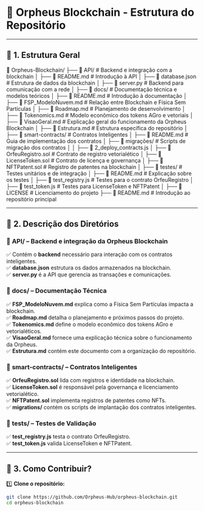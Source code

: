 # 📂 **Orpheus Blockchain - Estrutura do Repositório**  


---

## 📌 **1. Estrutura Geral**  

📂 Orpheus-Blockchain/ ├── 📂 API/ # Backend e integração com a blockchain │ ├── 📜 README.md # Introdução à API │ ├── 📜 database.json # Estrutura de dados da blockchain │ ├── 📜 server.py # Backend para comunicação com a rede │ ├── 📂 docs/ # Documentação técnica e modelos teóricos │ ├── 📜 README.md # Introdução à documentação │ ├── 📜 FSP_ModeloNuvem.md # Relação entre Blockchain e Física Sem Partículas │ ├── 📜 Roadmap.md # Planejamento de desenvolvimento │ ├── 📜 Tokenomics.md # Modelo econômico dos tokens AGro e vetoriais │ ├── 📜 VisaoGeral.md # Explicação geral do funcionamento da Orpheus Blockchain │ ├── 📜 Estrutura.md # Estrutura específica do repositório │ ├── 📂 smart-contracts/ # Contratos Inteligentes │ ├── 📜 README.md # Guia de implementação dos contratos │ ├── 📂 migrações/ # Scripts de migração dos contratos │ │ ├── 📜 2_deploy_contracts.js │ ├── 📜 OrfeuRegistro.sol # Contrato de registro vetorialético │ ├── 📜 LicenseToken.sol # Contrato de licença e governança │ ├── 📜 NFTPatent.sol # Registro de patentes na blockchain │ ├── 📂 testes/ # Testes unitários e de integração │ ├── 📜 README.md # Explicação sobre os testes │ ├── 📜 test_registry.js # Testes para o contrato OrfeuRegistro │ ├── 📜 test_token.js # Testes para LicenseToken e NFTPatent │ ├── 📜 LICENSE # Licenciamento do projeto ├── 📜 README.md # Introdução ao repositório principal


---

## 📌 **2. Descrição dos Diretórios**  

### 📂 **API/** – Backend e integração da Orpheus Blockchain  
✅ Contém o **backend** necessário para interação com os contratos inteligentes.  
✅ **database.json** estrutura os dados armazenados na blockchain.  
✅ **server.py** é a API que gerencia as transações e comunicações.  

### 📂 **docs/** – Documentação Técnica  
✅ **FSP_ModeloNuvem.md** explica como a Física Sem Partículas impacta a blockchain.  
✅ **Roadmap.md** detalha o planejamento e próximos passos do projeto.  
✅ **Tokenomics.md** define o modelo econômico dos tokens AGro e vetorialéticos.  
✅ **VisaoGeral.md** fornece uma explicação técnica sobre o funcionamento da Orpheus.  
✅ **Estrutura.md** contém este documento com a organização do repositório.  

### 📂 **smart-contracts/** – Contratos Inteligentes  
✅ **OrfeuRegistro.sol** lida com registros e identidade na blockchain.  
✅ **LicenseToken.sol** é responsável pela governança e licenciamento vetorialético.  
✅ **NFTPatent.sol** implementa registros de patentes como NFTs.  
✅ **migrations/** contém os scripts de implantação dos contratos inteligentes.  

### 📂 **tests/** – Testes de Validação  
✅ **test_registry.js** testa o contrato OrfeuRegistro.  
✅ **test_token.js** valida LicenseToken e NFTPatent.  

---

## 📌 **3. Como Contribuir?**  

1️⃣ **Clone o repositório:**  
```bash
git clone https://github.com/Orpheus-Hub/orpheus-blockchain.git
cd orpheus-blockchain


